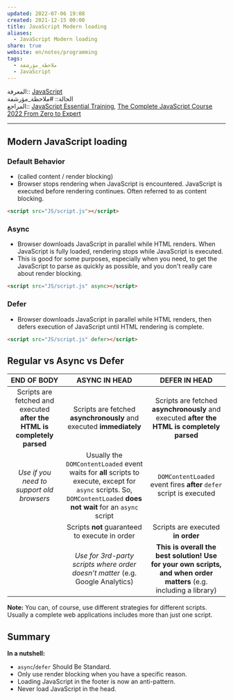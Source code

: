 ```yaml
---  
updated: 2022-07-06 19:08  
created: 2021-12-15 00:00  
title: JavaScript Modern loading  
aliases:  
  - JavaScript Modern loading  
share: true  
website: en/notes/programming  
tags:  
  - ملاحظة_مؤرشفة  
  - JavaScript  
---  
```

  
  
  
المعرفة:: [JavaScript](JavaScript)  
الحالة:: #ملاحظة_مؤرشفة  
المراجع:: [JavaScript Essential Training](JavaScript%20Essential%20Training), [The Complete JavaScript Course 2022 From Zero to Expert](The%20Complete%20JavaScript%20Course%202022%20From%20Zero%20to%20Expert)  
  
---  
  
## Modern JavaScript loading  
  
### Default Behavior  
  
- (called content / render blocking)  
- Browser stops rendering when JavaScript is encountered. JavaScript is executed before rendering continues. Often referred to as content blocking.  
  
```html  
<script src="JS/script.js"></script>  
```  
  
### Async  
  
- Browser downloads JavaScript in parallel while HTML renders. When JavaScript is fully loaded, rendering stops while JavaScript is executed.  
- This is good for some purposes, especially when you need, to get the JavaScript to parse as quickly as possible, and you don't really care about render blocking.  
  
```html  
<script src="JS/script.js" async></script>  
```  
  
### Defer  
  
- Browser downloads JavaScript in parallel while HTML renders, then defers execution of JavaScript until HTML rendering is complete.  
  
```html  
<script src="JS/script.js" defer></script>  
```  
  
## Regular vs Async vs Defer  
  
|                              **END OF BODY**                             |                                                                           **ASYNC IN HEAD**                                                                           |                                                  **DEFER IN HEAD**                                                 |  
| :----------------------------------------------------------------------: | :-------------------------------------------------------------------------------------------------------------------------------------------------------------------: | :----------------------------------------------------------------------------------------------------------------: |  
| Scripts are fetched and executed **after the HTML is completely parsed** |                                                  Scripts are fetched **asynchronously** and executed **immediately**                                                  |             Scripts are fetched **asynchronously** and executed **after the HTML is completely parsed**            |  
|                 *Use if you need to support old browsers*                | Usually the `DOMContentLoaded` event waits for **all** scripts to execute, except for `async` scripts. So, `DOMContentLoaded` **does not wait** for an `async` script |                         `DOMContentLoaded` event fires **after** `defer` script is executed                        |  
|                                                                          |                                                             Scripts **not** guaranteed to execute in order                                                            |                                          Scripts are executed **in order**                                         |  
|                                                                          |                                             *Use for 3rd-party scripts where order doesn’t matter* (e.g. Google Analytics)                                            | **This is overall the best solution! Use for your own scripts, and when order matters** (e.g. including a library) |  
  
**Note:** You can, of course, use different strategies for different scripts. Usually a complete web applications includes more than just one script.  
  
## Summary  
  
**In a nutshell:**  
  
- `async`/`defer` Should Be Standard.  
- Only use render blocking when you have a specific reason.  
- Loading JavaScript in the footer is now an anti-pattern.  
- Never load JavaScript in the head.  
